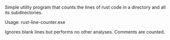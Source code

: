 Simple utility program that counts the lines of rust code in a directory and all its subdirectories.

Usage:
   rust-line-counter.exe <path-name>

Ignores blank lines but performs no other analyses. Comments are counted.


